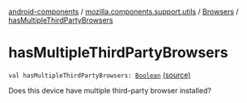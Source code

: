 [android-components](../../index.md) / [mozilla.components.support.utils](../index.md) / [Browsers](index.md) / [hasMultipleThirdPartyBrowsers](./has-multiple-third-party-browsers.md)

# hasMultipleThirdPartyBrowsers

`val hasMultipleThirdPartyBrowsers: `[`Boolean`](https://kotlinlang.org/api/latest/jvm/stdlib/kotlin/-boolean/index.html) [(source)](https://github.com/mozilla-mobile/android-components/blob/master/components/support/utils/src/main/java/mozilla/components/support/utils/Browsers.kt#L147)

Does this device have multiple third-party browser installed?

